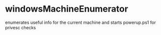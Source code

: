 # windowsMachineEnumerator
enumerates useful info for the current machine and starts powerup.ps1 for privesc checks
